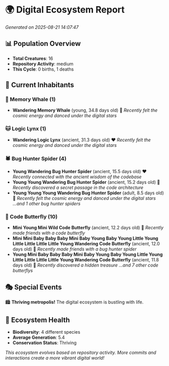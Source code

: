 # 🌍 Digital Ecosystem Report
*Generated on 2025-08-21 14:07:47*

## 📊 Population Overview
- **Total Creatures**: 16
- **Repository Activity**: medium
- **This Cycle**: 0 births, 1 deaths

## 👥 Current Inhabitants

### 🐋 Memory Whale (1)
- **Wandering Memory Whale** (young, 34.8 days old) 💛
  *Recently felt the cosmic energy and danced under the digital stars*

### 🐱 Logic Lynx (1)
- **Wandering Logic Lynx** (ancient, 31.3 days old) ❤️
  *Recently felt the cosmic energy and danced under the digital stars*

### 🕷️ Bug Hunter Spider (4)
- **Young Wandering Bug Hunter Spider** (ancient, 15.5 days old) ❤️
  *Recently connected with the ancient wisdom of the codebase*
- **Young Young Wandering Bug Hunter Spider** (ancient, 15.2 days old) 💛
  *Recently discovered a secret passage in the code architecture*
- **Young Young Young Wandering Bug Hunter Spider** (adult, 8.5 days old) 💚
  *Recently felt the cosmic energy and danced under the digital stars*
  *...and 1 other bug hunter spiders*

### 🦋 Code Butterfly (10)
- **Mini Young Mini Wild Code Butterfly** (ancient, 12.2 days old) 💛
  *Recently made friends with a code butterfly*
- **Mini Mini Baby Baby Baby Mini Baby Young Baby Young Little Young Little Little Little Little Young Wandering Code Butterfly** (ancient, 12.0 days old) 💛
  *Recently made friends with a bug hunter spider*
- **Young Mini Baby Baby Baby Mini Baby Young Baby Young Little Young Little Little Little Little Young Wandering Code Butterfly** (ancient, 11.8 days old) 💛
  *Recently discovered a hidden treasure*
  *...and 7 other code butterflys*

## 🎭 Special Events

🏙️ **Thriving metropolis!** The digital ecosystem is bustling with life.

## 🔬 Ecosystem Health
- **Biodiversity**: 4 different species
- **Average Generation**: 5.4
- **Conservation Status**: Thriving

*This ecosystem evolves based on repository activity. More commits and interactions create a more vibrant digital world!*